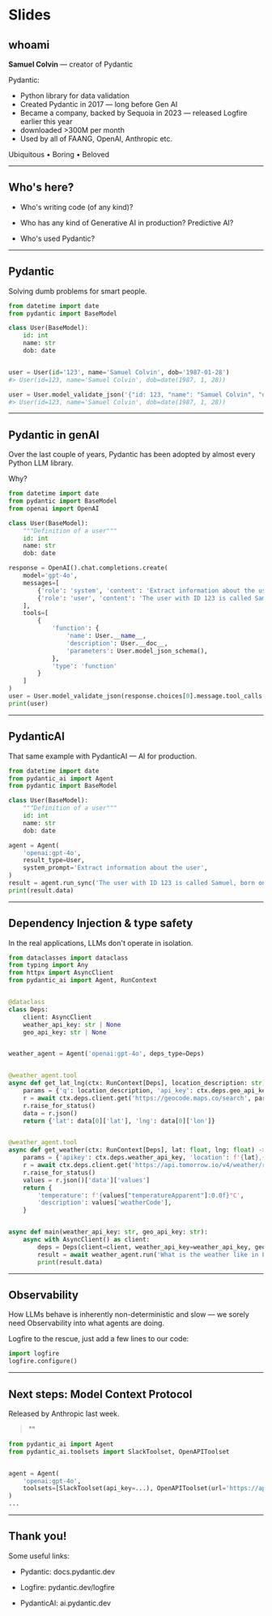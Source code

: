 # Slides

## whoami

**Samuel Colvin** — creator of Pydantic

Pydantic:
* Python library for data validation
* Created Pydantic in 2017 — long before Gen AI
* Became a company, backed by Sequoia in 2023 — released Logfire earlier this year
* downloaded >300M per month
* Used by all of FAANG, OpenAI, Anthropic etc.


Ubiquitous   •   Boring   •   Beloved















---


## Who's here?

* Who's writing code (of any kind)?

* Who has any kind of Generative AI in production? Predictive AI?

* Who's used Pydantic?


















---

## Pydantic

Solving dumb problems for smart people.

```py
from datetime import date
from pydantic import BaseModel

class User(BaseModel):
    id: int
    name: str
    dob: date


user = User(id='123', name='Samuel Colvin', dob='1987-01-28')
#> User(id=123, name='Samuel Colvin', dob=date(1987, 1, 28))

user = User.model_validate_json('{"id: 123, "name": "Samuel Colvin", "dob": "1987-01-28"}')
#> User(id=123, name='Samuel Colvin', dob=date(1987, 1, 28))
```






---

## Pydantic in genAI

Over the last couple of years, Pydantic has been adopted by almost every Python LLM library.

Why?

```py
from datetime import date
from pydantic import BaseModel
from openai import OpenAI

class User(BaseModel):
    """Definition of a user"""
    id: int
    name: str
    dob: date

response = OpenAI().chat.completions.create(
    model='gpt-4o',
    messages=[
        {'role': 'system', 'content': 'Extract information about the user'},
        {'role': 'user', 'content': 'The user with ID 123 is called Samuel, born on Jan 28th 87'}
    ],
    tools=[
        {
            'function': {
                'name': User.__name__,
                'description': User.__doc__,
                'parameters': User.model_json_schema(),
            },
            'type': 'function'
        }
    ]
)
user = User.model_validate_json(response.choices[0].message.tool_calls[0].function.arguments)
print(user)
```






---

## PydanticAI

That same example with PydanticAI — AI for production.

```py
from datetime import date
from pydantic_ai import Agent
from pydantic import BaseModel

class User(BaseModel):
    """Definition of a user"""
    id: int
    name: str
    dob: date

agent = Agent(
    'openai:gpt-4o',
    result_type=User,
    system_prompt='Extract information about the user',
)
result = agent.run_sync('The user with ID 123 is called Samuel, born on Jan 28th 87')
print(result.data)
```






---

## Dependency Injection & type safety

In the real applications, LLMs don't operate in isolation.

```py
from dataclasses import dataclass
from typing import Any
from httpx import AsyncClient
from pydantic_ai import Agent, RunContext


@dataclass
class Deps:
    client: AsyncClient
    weather_api_key: str | None
    geo_api_key: str | None


weather_agent = Agent('openai:gpt-4o', deps_type=Deps)


@weather_agent.tool
async def get_lat_lng(ctx: RunContext[Deps], location_description: str) -> dict[str, float]:
    params = {'q': location_description, 'api_key': ctx.deps.geo_api_key}
    r = await ctx.deps.client.get('https://geocode.maps.co/search', params=params)
    r.raise_for_status()
    data = r.json()
    return {'lat': data[0]['lat'], 'lng': data[0]['lon']}


@weather_agent.tool
async def get_weather(ctx: RunContext[Deps], lat: float, lng: float) -> dict[str, Any]:
    params = {'apikey': ctx.deps.weather_api_key, 'location': f'{lat},{lng}'}
    r = await ctx.deps.client.get('https://api.tomorrow.io/v4/weather/realtime', params=params)
    r.raise_for_status()
    values = r.json()['data']['values']
    return {
        'temperature': f'{values["temperatureApparent"]:0.0f}°C',
        'description': values['weatherCode'],
    }


async def main(weather_api_key: str, geo_api_key: str):
    async with AsyncClient() as client:
        deps = Deps(client=client, weather_api_key=weather_api_key, geo_api_key=geo_api_key)
        result = await weather_agent.run('What is the weather like in London and in Wiltshire?', deps=deps)
        print(result.data)
```






---

## Observability

How LLMs behave is inherently non-deterministic and slow — we sorely need Observability into what agents are doing.

Logfire to the rescue, just add a few lines to our code:

```py
import logfire
logfire.configure()
```






---

## Next steps: Model Context Protocol

Released by Anthropic last week.

> ""


```py
from pydantic_ai import Agent
from pydantic_ai.toolsets import SlackToolset, OpenAPIToolset


agent = Agent(
    'openai:gpt-4o',
    toolsets=[SlackToolset(api_key=...), OpenAPIToolset(url='https://api.example.com')]
)
...
```






---

## Thank you!

Some useful links:

* Pydantic: docs.pydantic.dev

* Logfire: pydantic.dev/logfire

* PydanticAI: ai.pydantic.dev
